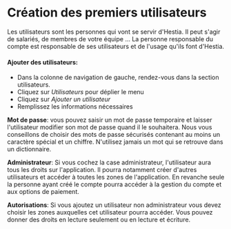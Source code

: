 # Création des premiers utilisateurs

Les utilisateurs sont les personnes qui vont se servir d'Hestia. Il peut s'agir de salariés, de membres de votre équipe ... 
La personne responsable du compte est responsable de ses utilisateurs et de l'usage qu'ils font d'Hestia. 


#### Ajouter des utilisateurs:

* Dans la colonne de navigation de gauche, rendez-vous dans la section utilisateurs.
* Cliquez sur *Utilisateurs* pour déplier le menu
* Cliquez sur *Ajouter un utilisateur*
* Remplissez les informations nécessaires

**Mot de passe**: vous pouvez saisir un mot de passe temporaire et laisser l'utilisateur modifier son mot de passe quand il le souhaitera. Nous vous conseillons de choisir des mots de passe sécurisés contenant au moins un caractère spécial et un chiffre. N'utilisez jamais un mot qui se retrouve dans un dictionnaire. 

**Administrateur**: Si vous cochez la case administrateur, l'utilisateur aura tous les droits sur l'application. Il pourra notamment créer d'autres utilisateurs et accéder à toutes les zones de l'application. En revanche seule la personne ayant créé le compte pourra accéder à la gestion du compte et aux options de paiement.

**Autorisations**: Si vous ajoutez un utilisateur non administrateur vous devez choisir les zones auxquelles cet utilisateur pourra accéder. Vous pouvez donner des droits en lecture seulement ou en lecture et écriture. 
